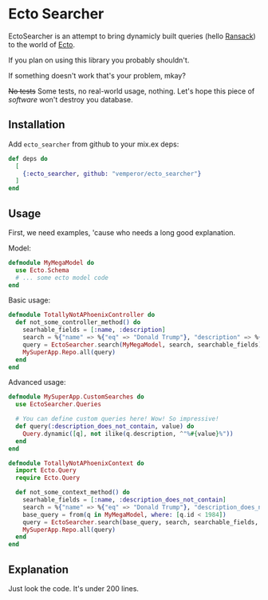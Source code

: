# Ecto Searcher

EctoSearcher is an attempt to bring dynamicly built queries (hello [Ransack](https://github.com/activerecord-hackery/ransack)) to the world of [Ecto](https://github.com/elixir-ecto/ecto).

If you plan on using this library you probably shouldn't.

If something doesn't work that's your problem, mkay?

~~No tests~~ Some tests, no real-world usage, nothing. Let's hope this piece of _software_ won't destroy you database.

## Installation

Add `ecto_searcher` from github to your mix.ex deps:

```elixir
def deps do
  [
    {:ecto_searcher, github: "vemperor/ecto_searcher"}
  ]
end
```

## Usage
First, we need examples, 'cause who needs a long good explanation.

Model:
```elixir
defmodule MyMegaModel do
  use Ecto.Schema
  # ... some ecto model code
end
```

Basic usage:
```elixir
defmodule TotallyNotAPhoenixController do
  def not_some_controller_method() do
    searhable_fields = [:name, :description]
    search = %{"name" => %{"eq" => "Donald Trump"}, "description" => %{"cont" => "My president"}}
    query = EctoSearcher.search(MyMegaModel, search, searchable_fields)
    MySuperApp.Repo.all(query)
  end
end
```

Advanced usage:
```elixir
defmodule MySuperApp.CustomSearches do
  use EctoSearcher.Queries

  # You can define custom queries here! Wow! So impressive!
  def query(:description_does_not_contain, value) do
    Query.dynamic([q], not ilike(q.description, ^"%#{value}%"))
  end
end

defmodule TotallyNotAPhoenixContext do
  import Ecto.Query
  require Ecto.Query

  def not_some_context_method() do
    searhable_fields = [:name, :description_does_not_contain]
    search = %{"name" => %{"eq" => "Donald Trump"}, "description_does_not_contain" => "Not my president"}
    base_query = from(q in MyMegaModel, where: [q.id < 1984])
    query = EctoSearcher.search(base_query, search, searchable_fields, MySuperApp.CustomSearches)
    MySuperApp.Repo.all(query)
  end
end
```

## Explanation
Just look the code. It's under 200 lines.
